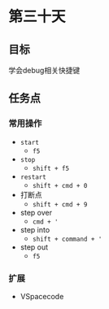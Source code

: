 # 第三十天

## 目标

学会debug相关快捷键

## 任务点

### 常用操作

- `start`
  - `f5`
- `stop`
  - `shift + f5`
- `restart`
  - `shift + cmd + 0`
- 打断点
  - `shift + cmd + 9`
- step over
  - `cmd + '`
- step into
  - `shift + command + '`
- step out
  - `f5`

### 扩展

- VSpacecode
